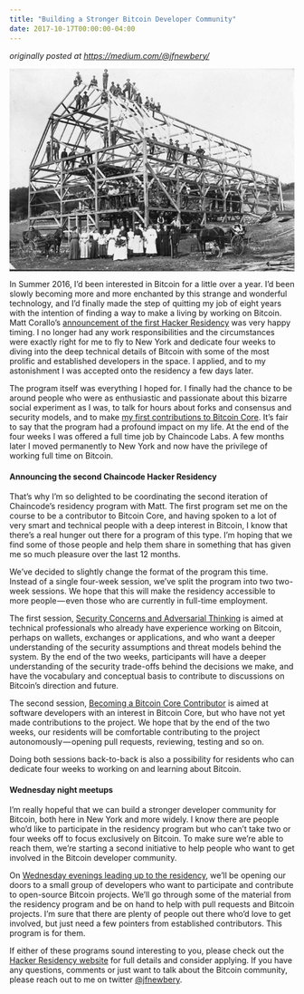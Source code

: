 ```yaml
---
title: "Building a Stronger Bitcoin Developer Community"
date: 2017-10-17T00:00:00-04:00
---
```


_originally posted at https://medium.com/@jfnewbery/_

<img align="middle" src="./barn-raising.jpeg" alt="barn raising">

In Summer 2016, I’d been interested in Bitcoin for a little over a year. I’d
been slowly becoming more and more enchanted by this strange and wonderful
technology, and I’d finally made the step of quitting my job of eight years
with the intention of finding a way to make a living by working on Bitcoin.
Matt Corallo’s [announcement of the first Hacker Residency][hacker residency 1 announcement]
was very happy timing. I no longer had any work responsibilities and the
circumstances were exactly right for me to fly to New York and dedicate four
weeks to diving into the deep technical details of Bitcoin with some of the
most prolific and established developers in the space. I applied, and to my
astonishment I was accepted onto the residency a few days later.

The program itself was everything I hoped for. I finally had the chance to be
around people who were as enthusiastic and passionate about this bizarre social
experiment as I was, to talk for hours about forks and consensus and security
models, and to make [my first contributions to Bitcoin Core][first contribution].
It’s fair to say that the program had a profound impact on my life. At the end
of the four weeks I was offered a full time job by Chaincode Labs. A few months
later I moved permanently to New York and now have the privilege of working
full time on Bitcoin.

#### Announcing the second Chaincode Hacker Residency

That’s why I’m so delighted to be coordinating the second iteration of
Chaincode’s residency program with Matt. The first program set me on the course
to be a contributor to Bitcoin Core, and having spoken to a lot of very smart
and technical people with a deep interest in Bitcoin, I know that there’s a
real hunger out there for a program of this type. I’m hoping that we find some
of those people and help them share in something that has given me so much
pleasure over the last 12 months.

We’ve decided to slightly change the format of the program this time. Instead
of a single four-week session, we’ve split the program into two two-week
sessions. We hope that this will make the residency accessible to more
people — even those who are currently in full-time employment.

The first session, [Security Concerns and Adversarial Thinking][session a] is
aimed at technical professionals who already have experience working on
Bitcoin, perhaps on wallets, exchanges or applications, and who want a deeper
understanding of the security assumptions and threat models behind the system.
By the end of the two weeks, participants will have a deeper understanding of
the security trade-offs behind the decisions we make, and have the vocabulary
and conceptual basis to contribute to discussions on Bitcoin’s direction and
future.

The second session, [Becoming a Bitcoin Core Contributor][session b] is
aimed at software developers with an interest in Bitcoin Core, but who have not
yet made contributions to the project. We hope that by the end of the two
weeks, our residents will be comfortable contributing to the project
autonomously — opening pull requests, reviewing, testing and so on.

Doing both sessions back-to-back is also a possibility for residents who can
dedicate four weeks to working on and learning about Bitcoin.

#### Wednesday night meetups

I’m really hopeful that we can build a stronger developer community for
Bitcoin, both here in New York and more widely. I know there are people who’d
like to participate in the residency program but who can’t take two or four
weeks off to focus exclusively on Bitcoin. To make sure we’re able to reach
them, we’re starting a second initiative to help people who want to get
involved in the Bitcoin developer community.

On [Wednesday evenings leading up to the residency][meetups], we’ll be opening our doors
to a small group of developers who want to participate and contribute to
open-source Bitcoin projects. We’ll go through some of the material from the
residency program and be on hand to help with pull requests and Bitcoin
projects. I’m sure that there are plenty of people out there who’d love to get
involved, but just need a few pointers from established contributors. This
program is for them.

If either of these programs sound interesting to you, please check out the
[Hacker Residency website][residency website] for full details and consider
applying. If you have any questions, comments or just want to talk about the
Bitcoin community, please reach out to me on twitter [@jfnewbery][twitter].

[hacker residency 1 announcement]: http://bluematt.bitcoin.ninja/2016/08/08/chaincode/
[first contribution]: https://github.com/bitcoin/bitcoin/pull/8747
[session a]: http://hackerresidency.com/#session-a
[session b]: http://hackerresidency.com/#session-b
[meetups]: http://hackerresidency.com/#meetups
[residency website]: http://hackerresidency.com/
[twitter]: http://twitter.com/jfnewbery
